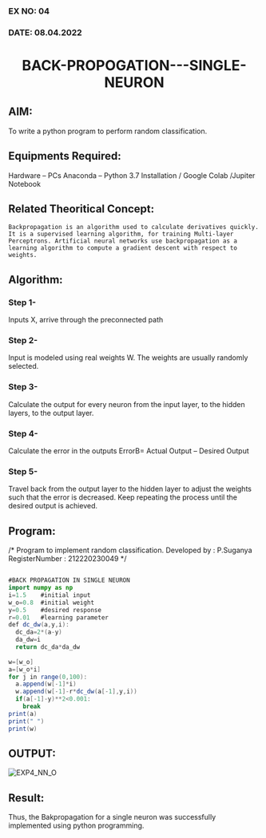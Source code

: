 ### EX NO: 04
### DATE: 08.04.2022
# <p align="center"> BACK-PROPOGATION---SINGLE-NEURON </P>

## AIM:
To write a python program to perform random classification.

## Equipments Required:
Hardware – PCs
Anaconda – Python 3.7 Installation / Google Colab /Jupiter Notebook

## Related Theoritical Concept:
    Backpropagation is an algorithm used to calculate derivatives quickly. It is a supervised learning algorithm, for training Multi-layer Perceptrons. Artificial neural networks use backpropagation as a learning algorithm to compute a gradient descent with respect to weights.  
    
## Algorithm:
### Step 1- 
   Inputs X, arrive through the preconnected path
### Step 2-
   Input is modeled using real weights W. The weights are usually randomly selected.
### Step 3- 
   Calculate the output for every neuron from the input layer, to the hidden layers, to the output layer.
### Step 4- 
   Calculate the error in the outputs
              ErrorB= Actual Output – Desired Output
### Step 5-
   Travel back from the output layer to the hidden layer to adjust the weights such that the error is decreased. Keep repeating the process until the desired output is achieved.
   
## Program:

/*
Program to implement random classification.
Developed by   : P.Suganya
RegisterNumber :  212220230049
*/

```java

#BACK PROPAGATION IN SINGLE NEURON
import numpy as np
i=1.5    #initial input
w_o=0.8  #initial weight
y=0.5    #desired response
r=0.01   #learning parameter
def dc_dw(a,y,i):
  dc_da=2*(a-y)
  da_dw=i
  return dc_da*da_dw
  
w=[w_o]
a=[w_o*i]
for j in range(0,100):
  a.append(w[-1]*i)
  w.append(w[-1]-r*dc_dw(a[-1],y,i))
  if(a[-1]-y)**2<0.001:
    break
print(a)
print(" ")
print(w)

```

## OUTPUT:

![EXP4_NN_O](https://user-images.githubusercontent.com/77089743/165778649-75d6dc4a-a368-4aed-9a9a-fded74d0b693.PNG)

## Result:
   Thus, the Bakpropagation for a single neuron was successfully implemented using python programming.

